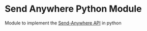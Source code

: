 # Send Anywhere Python Module

Module to implement the [Send-Anywhere API](https://send-anywhere.com/api) in python